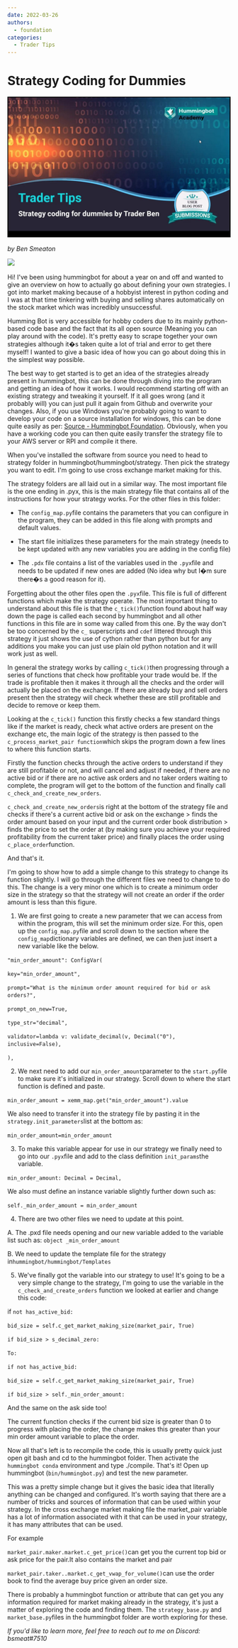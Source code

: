 ```yaml
---
date: 2022-03-26
authors:
  - foundation
categories:
  - Trader Tips
---
```


# Strategy Coding for Dummies

![cover](image_2.jpg)

*by Ben Smeaton*

![](https://blog.hummingbot.org/content/images/2022/09/makeameme.webp)

Hi! I've been using hummingbot for about a year on and off and wanted to give an overview on how to actually go about defining your own strategies. I got into market making because of a hobbyist interest in python coding and I was at that time tinkering with buying and selling shares automatically on the stock market which was incredibly unsuccessful.

Humming Bot is very accessible for hobby coders due to its mainly python-based code base and the fact that its all open source (Meaning you can play around with the code). It's pretty easy to scrape together your own strategies although it�s taken quite a lot of trial and error to get there myself! I wanted to give a basic idea of how you can go about doing this in the simplest way possible.

<!-- more -->

The best way to get started is to get an idea of the strategies already present in hummingbot, this can be done through diving into the program and getting an idea of how it works. I would recommend starting off with an existing strategy and tweaking it yourself. If it all goes wrong (and it probably will) you can just pull it again from Github and overwrite your changes. Also, if you use Windows you're probably going to want to develop your code on a source installation for windows, this can be done quite easily as per: [Source - Hummingbot Foundation](/installation/source/index.md). Obviously, when you have a working code you can then quite easily transfer the strategy file to your AWS server or RPI and compile it there.

When you've installed the software from source you need to head to strategy folder in hummingbot/hummingbot/strategy. Then pick the strategy you want to edit. I'm going to use cross exchange market making for this.


The strategy folders are all laid out in a similar way. The most important file is the one ending in .pyx, this is the main strategy file that contains all of the instructions for how your strategy works. For the other files in this folder:

- The `config_map.py`file contains the parameters that you can configure in the program, they can be added in this file along with prompts and default values.

- The start file initializes these parameters for the main strategy (needs to be kept updated with any new variables you are adding in the config file)

- The `.pdx` file contains a list of the variables used in the `.pyx`file and needs to be updated if new ones are added (No idea why but I�m sure there�s a good reason for it).

Forgetting about the other files open the `.pyx`file. This file is full of different functions which make the strategy operate. The most important thing to understand about this file is that the `c_tick()`function found about half way down the page is called each second by hummingbot and all other functions in this file are in some way called from this one. By the way don't be too concerned by the `c_` superscripts and `cdef` littered through this strategy it just shows the use of cython rather than python but for any additions you make you can just use plain old python notation and it will work just as well.

In general the strategy works by calling `c_tick()`then progressing through a series of functions that check how profitable your trade would be. If the trade is profitable then it makes it through all the checks and the order will actually be placed on the exchange. If there are already buy and sell orders present then the strategy will check whether these are still profitable and decide to remove or keep them.

Looking at the `c_tick()` function this firstly checks a few standard things like if the market is ready, check what active orders are present on the exchange etc, the main logic of the strategy is then passed to the `c_process_market_pair function`which skips the program down a few lines to where this function starts.

Firstly the function checks through the active orders to understand if they are still profitable or not, and will cancel and adjust if needed, if there are no active bid or if there are no active ask orders and no taker orders waiting to complete, the program will get to the bottom of the function and finally call `c_check_and_create_new_orders`.

`c_check_and_create_new_orders`is right at the bottom of the strategy file and checks if there's a current active bid or ask on the exchange > finds the order amount based on your input and the current order book distribution > finds the price to set the order at (by making sure you achieve your required profitability from the current taker price) and finally places the order using `c_place_order`function.

And that's it.

I'm going to show how to add a simple change to this strategy to change its function slightly. I will go through the different files we need to change to do this. The change is a very minor one which is to create a minimum order size in the strategy so that the strategy will not create an order if the order amount is less than this figure.

1. We are first going to create a new parameter that we can access from within the program, this will set the minimum order size. For this, open up the `config_map.py`file and scroll down to the section where the `config_map`dictionary variables are defined, we can then just insert a new variable like the below.

`"min_order_amount": ConfigVar(`

`key="min_order_amount",`

`prompt="What is the minimum order amount required for bid or ask orders?",`

`prompt_on_new=True,`

`type_str="decimal",`

`validator=lambda v: validate_decimal(v, Decimal("0"), inclusive=False),`

`),`

2. We next need to add our `min_order_amount`parameter to the `start.py`file to make sure it's initialized in our strategy. Scroll down to where the start function is defined and paste.

`min_order_amount = xemm_map.get("min_order_amount").value`

We also need to transfer it into the strategy file by pasting it in the `strategy.init_parameters`list at the bottom as:

`min_order_amount=min_order_amount`

3. To make this variable appear for use in our strategy we finally need to go into our `.pyx`file and add to the class definition `init_params`the variable.

`min_order_amount: Decimal = Decimal,`

We also must define an instance variable slightly further down such as:

`self._min_order_amount = min_order_amount`

4. There are two other files we need to update at this point.

A. The .pxd file needs opening and our new variable added to the variable list such as: `object _min_order_amount`

B. We need to update the template file for the strategy in`hummingbot/hummingbot/Templates`

5. We've finally got the variable into our strategy to use! It's going to be a very simple change to the strategy, I'm going to use the variable in the `c_check_and_create_orders` function we looked at earlier and change this code:

if `not has_active_bid:`

`bid_size = self.c_get_market_making_size(market_pair, True)`

`if bid_size > s_decimal_zero:`

`To:`

`if not has_active_bid:`

`bid_size = self.c_get_market_making_size(market_pair, True)`

`if bid_size > self._min_order_amount:`

And the same on the ask side too!

The current function checks if the current bid size is greater than 0 to progress with placing the order, the change makes this greater than your min order amount variable to place the order.

Now all that's left is to recompile the code, this is usually pretty quick just open git bash and cd to the hummingbot folder. Then activate the `hummingbot conda` environment and type ./compile. That's it! Open up hummingbot (`bin/hummingbot.py`) and test the new parameter.

This was a pretty simple change but it gives the basic idea that literally anything can be changed and configured. It's worth saying that there are a number of tricks and sources of information that can be used within your strategy. In the cross exchange market making file the market\_pair variable has a lot of information associated with it that can be used in your strategy, it has many attributes that can be used.

For example

`market_pair.maker.market.c_get_price()`can get you the current top bid or ask price for the pair.It also contains the market and pair

`market_pair.taker..market.c_get_vwap_for_volume()`can use the order book to find the average buy price given an order size.

There is probably a hummingbot function or attribute that can get you any information required for market making already in the strategy, it's just a matter of exploring the code and finding them. The `strategy_base.py` and `market_base.py`files in the hummingbot folder are worth exploring for these.

*If you'd like to learn more, feel free to reach out to me on Discord: bsmeat#7510*


